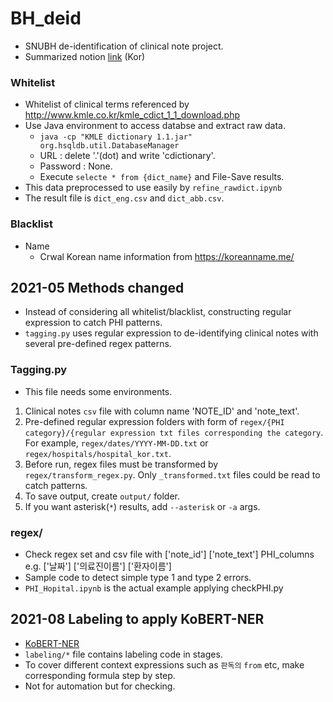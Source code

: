 # BH_deid
- SNUBH de-identification of clinical note project.
- Summarized notion [link](https://knotty-cent-563.notion.site/SNUBH-f9d3bcbf89a7403fb9cdc21f23298808) (Kor)

### Whitelist
- Whitelist of clinical terms referenced by http://www.kmle.co.kr/kmle_cdict_1_1_download.php
- Use Java environment to access databse and extract raw data.
  - `java -cp "KMLE dictionary 1.1.jar" org.hsqldb.util.DatabaseManager`
  - URL : delete '.'(dot) and write 'cdictionary'.
  - Password : None.
  - Execute `selecte * from {dict_name}` and File-Save results.
- This data preprocessed to use easily by `refine_rawdict.ipynb`
- The result file is `dict_eng.csv` and `dict_abb.csv`.

### Blacklist
- Name
  - Crwal Korean name information from https://koreanname.me/


## 2021-05 Methods changed
- Instead of considering all whitelist/blacklist, constructing regular expression to catch PHI patterns.
- `tagging.py` uses regular expression to de-identifying clinical notes with several pre-defined regex patterns.

### Tagging.py
- This file needs some environments.
1. Clinical notes `csv` file with column name 'NOTE_ID' and 'note_text'.
2. Pre-defined regular expression folders with form of `regex/{PHI category}/{regular expression txt files corresponding the category`.
  For example, `regex/dates/YYYY-MM-DD.txt` or `regex/hospitals/hospital_kor.txt`.
3. Before run, regex files must be transformed by `regex/transform_regex.py`. Only `_transformed.txt` files could be read to catch patterns.
4. To save output, create `output/` folder.
5. If you want asterisk(`*`) results, add `--asterisk` or `-a` args. 

### regex/
- Check regex set and csv file with ['note_id'] ['note_text'] PHI_columns e.g. ['날짜'] ['의료진이름'] ['환자이름']
- Sample code to detect simple type 1 and type 2 errors.
- `PHI_Hopital.ipynb` is the actual example applying checkPHI.py

## 2021-08 Labeling to apply KoBERT-NER
- [KoBERT-NER](https://github.com/monologg/KoBERT-NER)
- `labeling/*` file contains labeling code in stages.
- To cover different context expressions such as `판독의` `from` etc, make corresponding formula step by step.
- Not for automation but for checking.

